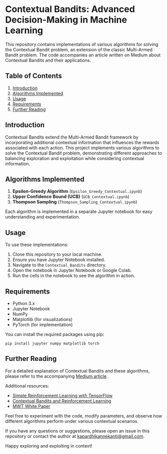 # Contextual Bandits: Advanced Decision-Making in Machine Learning

This repository contains implementations of various algorithms for solving the Contextual Bandit problem, an extension of the classic Multi-Armed Bandit problem. The code accompanies an article written on Medium about Contextual Bandits and their applications.

## Table of Contents

1. [Introduction](#introduction)
2. [Algorithms Implemented](#algorithms-implemented)
3. [Usage](#usage)
4. [Requirements](#requirements)
5. [Further Reading](#further-reading)

## Introduction

Contextual Bandits extend the Multi-Armed Bandit framework by incorporating additional contextual information that influences the rewards associated with each action. This project implements various algorithms to solve the Contextual Bandit problem, demonstrating different approaches to balancing exploration and exploitation while considering contextual information.

## Algorithms Implemented

1. **Epsilon-Greedy Algorithm** (`Epsilon_Greedy_Contextual.ipynb`)
2. **Upper Confidence Bound (UCB)** (`UCB_Contextual.ipynb`)
3. **Thompson Sampling** (`Thompson_Sampling_Contextual.ipynb`)

Each algorithm is implemented in a separate Jupyter notebook for easy understanding and experimentation.


## Usage

To use these implementations:

1. Clone this repository to your local machine.
2. Ensure you have Jupyter Notebook installed.
3. Navigate to the `Contextual_Bandits` directory.
4. Open the notebook in Jupyter Notebook or Google Colab.
5. Run the cells in the notebook to see the algorithm in action.


## Requirements

- Python 3.x
- Jupyter Notebook
- NumPy
- Matplotlib (for visualizations)
- PyTorch (for implementation)

You can install the required packages using pip:

```
pip install jupyter numpy matplotlib torch
```

## Further Reading

For a detailed explanation of Contextual Bandits and these algorithms, please refer to the accompanying [Medium article](https://medium.com/@kapardhikannekanti/understanding-contextual-bandits-advanced-decision-making-in-machine-learning-85c7c20417d7).

Additional resources:
- [Simple Reinforcement Learning with TensorFlow](https://awjuliani.medium.com/simple-reinforcement-learning-with-tensorflow-part-1-5-contextual-bandits-bff01d1aad9c)
- [Contextual Bandits and Reinforcement Learning](https://hunch.net/~exploration_learning/)
- [MWT White Paper](https://www.microsoft.com/en-us/research/group/multi-world-testing/)

Feel free to experiment with the code, modify parameters, and observe how different algorithms perform under various contextual scenarios.

If you have any questions or suggestions, please open an issue in this repository or contact the author at kapardhikannekanti@gmail.com.

Happy exploring and exploiting in context!